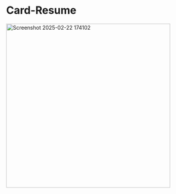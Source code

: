 # Card-Resume

<img width="441" alt="Screenshot 2025-02-22 174102" src="https://github.com/user-attachments/assets/139a85e6-73ec-4630-b6be-e64fdd9a00de" />
